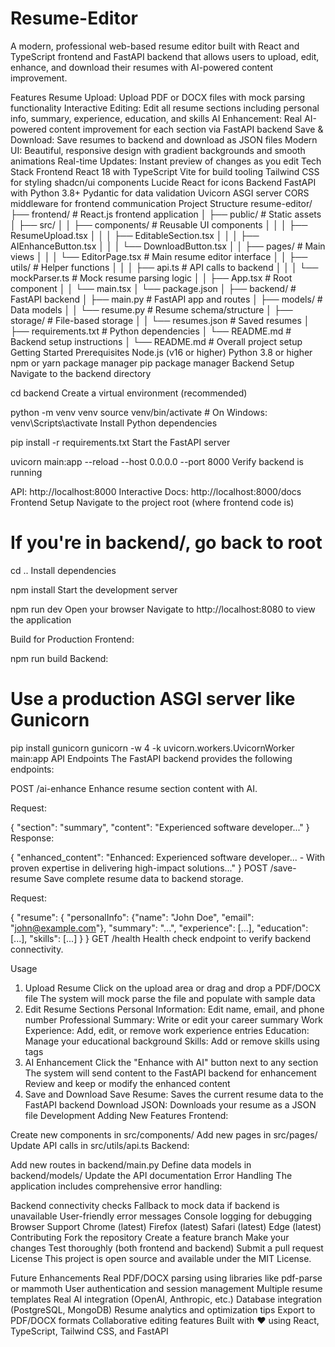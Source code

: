 # Resume-Editor
A modern, professional web-based resume editor built with React and TypeScript frontend and FastAPI backend that allows users to upload, edit, enhance, and download their resumes with AI-powered content improvement.

Features
Resume Upload: Upload PDF or DOCX files with mock parsing functionality
Interactive Editing: Edit all resume sections including personal info, summary, experience, education, and skills
AI Enhancement: Real AI-powered content improvement for each section via FastAPI backend
Save & Download: Save resumes to backend and download as JSON files
Modern UI: Beautiful, responsive design with gradient backgrounds and smooth animations
Real-time Updates: Instant preview of changes as you edit
Tech Stack
Frontend
React 18 with TypeScript
Vite for build tooling
Tailwind CSS for styling
shadcn/ui components
Lucide React for icons
Backend
FastAPI with Python 3.8+
Pydantic for data validation
Uvicorn ASGI server
CORS middleware for frontend communication
Project Structure
resume-editor/
├── frontend/                  # React.js frontend application
│   ├── public/                # Static assets
│   ├── src/
│   │   ├── components/        # Reusable UI components
│   │   │   ├── ResumeUpload.tsx
│   │   │   ├── EditableSection.tsx
│   │   │   ├── AIEnhanceButton.tsx
│   │   │   └── DownloadButton.tsx
│   │   ├── pages/             # Main views
│   │   │   └── EditorPage.tsx # Main resume editor interface
│   │   ├── utils/             # Helper functions
│   │   │   ├── api.ts         # API calls to backend
│   │   │   └── mockParser.ts  # Mock resume parsing logic
│   │   ├── App.tsx            # Root component
│   │   └── main.tsx
│   └── package.json
│
├── backend/                   # FastAPI backend
│   ├── main.py                # FastAPI app and routes
│   ├── models/                # Data models
│   │   └── resume.py          # Resume schema/structure
│   ├── storage/               # File-based storage
│   │   └── resumes.json       # Saved resumes
│   ├── requirements.txt       # Python dependencies
│   └── README.md              # Backend setup instructions
│
└── README.md                  # Overall project setup
Getting Started
Prerequisites
Node.js (v16 or higher)
Python 3.8 or higher
npm or yarn package manager
pip package manager
Backend Setup
Navigate to the backend directory

cd backend
Create a virtual environment (recommended)

python -m venv venv
source venv/bin/activate  # On Windows: venv\Scripts\activate
Install Python dependencies

pip install -r requirements.txt
Start the FastAPI server

uvicorn main:app --reload --host 0.0.0.0 --port 8000
Verify backend is running

API: http://localhost:8000
Interactive Docs: http://localhost:8000/docs
Frontend Setup
Navigate to the project root (where frontend code is)

# If you're in backend/, go back to root
cd ..
Install dependencies

npm install
Start the development server

npm run dev
Open your browser Navigate to http://localhost:8080 to view the application

Build for Production
Frontend:

npm run build
Backend:

# Use a production ASGI server like Gunicorn
pip install gunicorn
gunicorn -w 4 -k uvicorn.workers.UvicornWorker main:app
API Endpoints
The FastAPI backend provides the following endpoints:

POST /ai-enhance
Enhance resume section content with AI.

Request:

{
  "section": "summary",
  "content": "Experienced software developer..."
}
Response:

{
  "enhanced_content": "Enhanced: Experienced software developer... - With proven expertise in delivering high-impact solutions..."
}
POST /save-resume
Save complete resume data to backend storage.

Request:

{
  "resume": {
    "personalInfo": {"name": "John Doe", "email": "john@example.com"},
    "summary": "...",
    "experience": [...],
    "education": [...],
    "skills": [...]
  }
}
GET /health
Health check endpoint to verify backend connectivity.

Usage
1. Upload Resume
Click on the upload area or drag and drop a PDF/DOCX file
The system will mock parse the file and populate with sample data
2. Edit Resume Sections
Personal Information: Edit name, email, and phone number
Professional Summary: Write or edit your career summary
Work Experience: Add, edit, or remove work experience entries
Education: Manage your educational background
Skills: Add or remove skills using tags
3. AI Enhancement
Click the "Enhance with AI" button next to any section
The system will send content to the FastAPI backend for enhancement
Review and keep or modify the enhanced content
4. Save and Download
Save Resume: Saves the current resume data to the FastAPI backend
Download JSON: Downloads your resume as a JSON file
Development
Adding New Features
Frontend:

Create new components in src/components/
Add new pages in src/pages/
Update API calls in src/utils/api.ts
Backend:

Add new routes in backend/main.py
Define data models in backend/models/
Update the API documentation
Error Handling
The application includes comprehensive error handling:

Backend connectivity checks
Fallback to mock data if backend is unavailable
User-friendly error messages
Console logging for debugging
Browser Support
Chrome (latest)
Firefox (latest)
Safari (latest)
Edge (latest)
Contributing
Fork the repository
Create a feature branch
Make your changes
Test thoroughly (both frontend and backend)
Submit a pull request
License
This project is open source and available under the MIT License.

Future Enhancements
Real PDF/DOCX parsing using libraries like pdf-parse or mammoth
User authentication and session management
Multiple resume templates
Real AI integration (OpenAI, Anthropic, etc.)
Database integration (PostgreSQL, MongoDB)
Resume analytics and optimization tips
Export to PDF/DOCX formats
Collaborative editing features
Built with ❤️ using React, TypeScript, Tailwind CSS, and FastAPI

